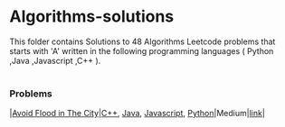 # Algorithms-solutions
This folder contains Solutions to 48 Algorithms Leetcode problems that starts with 'A' written in the following programming languages ( Python ,Java ,Javascript ,C++ ).<br><br>
### Problems ###
|[Avoid Flood in The City](https://github.com/AnasImloul/Leetcode-solutions/tree/main/algorithms/A/Avoid%20Flood%20in%20The%20City/)|[C++](https://github.com/AnasImloul/Leetcode-solutions/tree/main/algorithms/A/Avoid%20Flood%20in%20The%20City/Avoid%20Flood%20in%20The%20City.cpp), [Java](https://github.com/AnasImloul/Leetcode-solutions/tree/main/algorithms/A/Avoid%20Flood%20in%20The%20City/Avoid%20Flood%20in%20The%20City.java), [Javascript](https://github.com/AnasImloul/Leetcode-solutions/tree/main/algorithms/A/Avoid%20Flood%20in%20The%20City/Avoid%20Flood%20in%20The%20City.js), [Python](https://github.com/AnasImloul/Leetcode-solutions/tree/main/algorithms/A/Avoid%20Flood%20in%20The%20City/Avoid%20Flood%20in%20The%20City.py)|Medium|[link](https://leetcode.com/problems/avoid-flood-in-the-city)|
